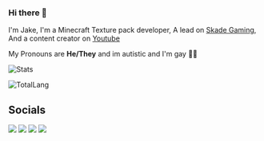 ### Hi there 👋
I'm Jake, I'm a Minecraft Texture pack developer, A lead on [Skade Gaming](https://skadegaming.com/), And a content creator on [Youtube](https://www.youtube.com/@jplays_12)

My Pronouns are **He/They** and im autistic and I'm gay 🏳️‍🌈

![Stats](https://github-readme-stats.vercel.app/api?username=Jakeplays12&count_private=true&show_icons=true&theme=transparent)

![TotalLang](https://github-readme-stats.vercel.app/api/top-langs/?username=Jakeplays12&langs_count=10&theme=transparent&&layout=compact)

## Socials

[![](https://img.shields.io/badge/-Mastodon-purple)](https://universeodon.com/@jplays_12)
[![](https://img.shields.io/badge/-Twitter-blue)](https://twitter.com/jplays_12)
[![](https://img.shields.io/badge/-Youtube-red)](https://www.youtube.com/@jplays_12)
[![](https://img.shields.io/badge/-twitch-blueviolet)](https://www.twitch.tv/jakeplays_12)

